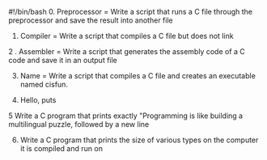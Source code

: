 #!/bin/bash
    0. Preprocessor = Write a script that runs a C file through the preprocessor and save the result into another file



1.	Compiler = Write a script that compiles a C file but does not link

2  . Assembler = Write a script that generates the assembly code of a C code and save it in an output file



3. Name = Write a script that compiles a C file and creates an executable named cisfun.

4. Hello, puts

5 Write a C program that prints exactly "Programming is like building a multilingual puzzle, followed by a new line

6. Write a C program that prints the size of various types on the computer it is compiled and run on


